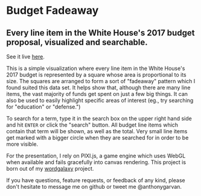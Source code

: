 # Budget Fadeaway 
## Every line item in the White House's 2017 budget proposal, visualized and searchable.
See it live [here](http://anthonygarvan.github.io/budgetfadeaway/).

This is a simple visualization where every line item in the White House's 2017 budget is represented by a square whose area is proportional to its size. The squares are arranged to form a sort of "fadeaway" pattern which I found suited this data set. It helps show that, although there are many line items, the vast majority of funds get spent on just a few big things. It can also be used to easily highlight specific areas of interest (eg., try searching for "education" or "defense.")

To search for a term, type it in the search box on the upper right hand side and hit `ENTER` or click the "search" button. All budget line items which contain that term will be shown, as well as the total. Very small line items get marked with a bigger circle when they are searched for in order to be more visible.

For the presentation, I rely on PIXI.js, a game engine which uses WebGL when available and fails gracefully into canvas rendering.
This project is born out of my [wordgalaxy](https://github.com/anthonygarvan/wordgalaxy) project.

If you have questions, feature requests, or feedback of any kind, please don't hesitate to message me on github or tweet me @anthonygarvan.

